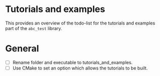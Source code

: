 # Tutorials and examples

This provides an overview of the todo-list for the tutorials and examples part of the `abc_test` library.

# General
- [ ] Rename folder and executable to tutorials_and_examples.
- [ ] Use CMake to set an option which allows the tutorials to be built.